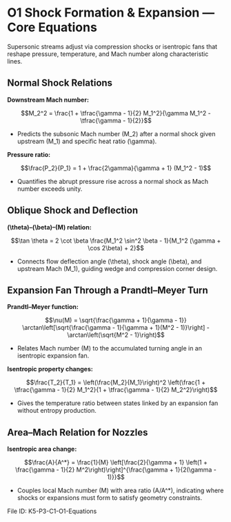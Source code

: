 # O1 Shock Formation & Expansion — Core Equations

Supersonic streams adjust via compression shocks or isentropic fans that reshape pressure, temperature, and Mach number along characteristic lines.

## Normal Shock Relations
**Downstream Mach number:**

$$M_2^2 = \frac{1 + \tfrac{\gamma - 1}{2} M_1^2}{\gamma M_1^2 - \tfrac{\gamma - 1}{2}}$$

- Predicts the subsonic Mach number \(M_2\) after a normal shock given upstream \(M_1\) and specific heat ratio \(\gamma\).

**Pressure ratio:**

$$\frac{P_2}{P_1} = 1 + \frac{2\gamma}{\gamma + 1} (M_1^2 - 1)$$

- Quantifies the abrupt pressure rise across a normal shock as Mach number exceeds unity.

## Oblique Shock and Deflection
**\(\theta\)–\(\beta\)–\(M\) relation:**

$$\tan \theta = 2 \cot \beta \frac{M_1^2 \sin^2 \beta - 1}{M_1^2 (\gamma + \cos 2\beta) + 2}$$

- Connects flow deflection angle \(\theta\), shock angle \(\beta\), and upstream Mach \(M_1\), guiding wedge and compression corner design.

## Expansion Fan Through a Prandtl–Meyer Turn
**Prandtl–Meyer function:**

$$\nu(M) = \sqrt{\frac{\gamma + 1}{\gamma - 1}} \arctan\left[\sqrt{\frac{\gamma - 1}{\gamma + 1}(M^2 - 1)}\right] - \arctan\left(\sqrt{M^2 - 1}\right)$$

- Relates Mach number \(M\) to the accumulated turning angle in an isentropic expansion fan.

**Isentropic property changes:**

$$\frac{T_2}{T_1} = \left(\frac{M_2}{M_1}\right)^2 \left(\frac{1 + \tfrac{\gamma - 1}{2} M_1^2}{1 + \tfrac{\gamma - 1}{2} M_2^2}\right)$$

- Gives the temperature ratio between states linked by an expansion fan without entropy production.

## Area–Mach Relation for Nozzles
**Isentropic area change:**

$$\frac{A}{A^*} = \frac{1}{M} \left[\frac{2}{\gamma + 1} \left(1 + \frac{\gamma - 1}{2} M^2\right)\right]^{\frac{\gamma + 1}{2(\gamma - 1)}}$$

- Couples local Mach number \(M\) with area ratio \(A/A^*\), indicating where shocks or expansions must form to satisfy geometry constraints.

File ID: K5-P3-C1-O1-Equations
